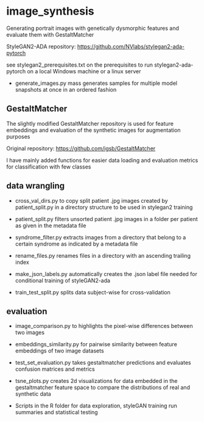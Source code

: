 # image_synthesis
Generating portrait images with genetically dysmorphic features and evaluate them with GestaltMatcher

StyleGAN2-ADA repository: https://github.com/NVlabs/stylegan2-ada-pytorch

see stylegan2_prerequisites.txt on the prerequisites to run stylegan2-ada-pytorch on a local Windows machine or a linux server

- generate_images.py mass generates samples for multiple model snapshots at once in an ordered fashion

## GestaltMatcher
The slightly modified GestaltMatcher repository is used for feature embeddings and evaluation of the synthetic images for augmentation purposes

Original repository: https://github.com/igsb/GestaltMatcher

I have mainly added functions for easier data loading and evaluation metrics for classification with few classes

## data wrangling

- cross_val_dirs.py to copy split patient .jpg images created by patient_split.py in a directory structure to be used in stylegan2 training

- patient_split.py filters unsorted patient .jpg images in a folder per patient as given in the metadata file

- syndrome_filter.py extracts images from a directory that belong to a certain syndrome as indicated by a metadata file

- rename_files.py renames files in a directory with an ascending trailing index

- make_json_labels.py automatically creates the .json label file needed for conditional training of styleGAN2-ada
- train_test_split.py splits data subject-wise for cross-validation

## evaluation

- image_comparison.py to highlights the pixel-wise differences between two images

- embeddings_similarity.py for pairwise similarity between feature embeddings of two image datasets

- test_set_evaluation.py takes gestaltmatcher predictions and evaluates confusion matrices and metrics

- tsne_plots.py creates 2d visualizations for data embedded in the gestaltmatcher feature space to compare the distributions of real and synthetic data

- Scripts in the R folder for data exploration, styleGAN training run summaries and statistical testing